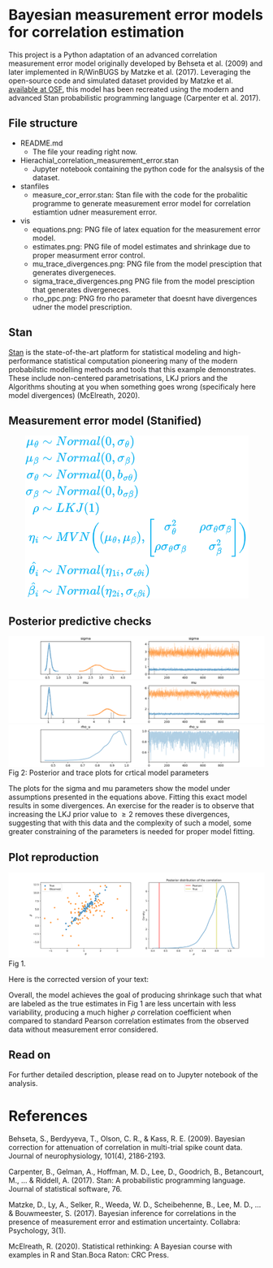 # Bayesian measurement error models for correlation estimation

This project is a Python adaptation of an advanced correlation measurement error model originally developed  by Behseta et al. (2009) and later implemented in R/WinBUGS by Matzke et al. (2017). Leveraging the open-source code and simulated dataset provided by Matzke et al.        [available at OSF](https://osf.io/mvz29/), this model has been recreated using the modern and advanced Stan probabilistic programming language (Carpenter et al. 2017).

## File structure
- README.md 
    - The file your reading right now.
- Hierachial_correlation_measurement_error.stan
    - Jupyter notebook containing the python code for the analsysis of the dataset. 
- stanfiles
    - measure_cor_error.stan: Stan file with the code for the probalitic programme to generate measurement error model for correlation estiamtion udner measurement error.
- vis 
  - equations.png: PNG file of latex equation for the measurement error model.
  - estimates.png: PNG file of model estimates and shrinkage due to proper measurment error control.
  - mu_trace_divergences.png: PNG file from the model presciption that generates divergeneces.
  - sigma_trace_divergences.png PNG file from the model presciption that generates divergeneces.
  - rho_ppc.png: PNG fro rho parameter that doesnt have divergences udner the model prescription.

## Stan
[Stan](https://mc-stan.org/) is the state-of-the-art platform for statistical modeling and high-performance statistical computation pioneering many of the modern probabilstic modelling methods and tools that this example demonstrates. These include non-centered parametrisations, LKJ priors and the Algorithms shouting at you when something goes wrong (specificaly here model divergences) (McElreath, 2020).  

## Measurement error model (Stanified)

<p align="center">
  <img src="vis/equations.png" alt="estimates">
</p>

## Posterior predictive checks

![sigma_div](vis/sigma_trace_divergences.png)
![mu_div](vis/mu_trace_divergences.png)
![rho](vis/rho_ppc.png)
Fig 2: Posterior and trace plots for crtical model parameters

The plots for the sigma and mu parameters show the model under assumptions presented in the equations above. Fitting this exact model results in some divergences. An exercise for the reader is to observe that increasing the LKJ prior value to $\geq 2$ removes these divergences, suggesting that with this data and the complexity of such a model, some greater constraining of the parameters is needed for proper model fitting.

## Plot reproduction
![estimates](vis/estimates.png)
Fig 1.


Here is the corrected version of your text:

Overall, the model achieves the goal of producing shrinkage such that what are labeled as the true estimates in Fig 1 are less uncertain with less variability, producing a much higher $\rho$ correlation coefficient when compared to standard Pearson correlation estimates from the observed data without measurement error considered.

## Read on
For further detailed description, please read on to Jupyter notebook of the analysis.

# References

Behseta, S., Berdyyeva, T., Olson, C. R., & Kass, R. E. (2009). Bayesian correction for attenuation of correlation in multi-trial spike count data. Journal of neurophysiology, 101(4), 2186-2193.

Carpenter, B., Gelman, A., Hoffman, M. D., Lee, D., Goodrich, B., Betancourt, M., ... & Riddell, A. (2017). Stan: A probabilistic programming language. Journal of statistical software, 76.

Matzke, D., Ly, A., Selker, R., Weeda, W. D., Scheibehenne, B., Lee, M. D., ... & Bouwmeester, S. (2017). Bayesian inference for correlations in the presence of measurement error and estimation uncertainty. Collabra: Psychology, 3(1).

McElreath, R. (2020). Statistical rethinking: A Bayesian course with examples in R and Stan.Boca Raton: CRC Press.